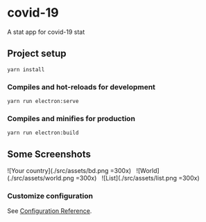 # covid-19
A stat app for covid-19 stat

## Project setup
```
yarn install
```

### Compiles and hot-reloads for development
```
yarn run electron:serve
```

### Compiles and minifies for production
```
yarn run electron:build
```
## Some Screenshots
![Your country](./src/assets/bd.png =300x) &nbsp; ![World](./src/assets/world.png =300x) &nbsp; ![List](./src/assets/list.png =300x)

### Customize configuration
See [Configuration Reference](https://cli.vuejs.org/config/).

